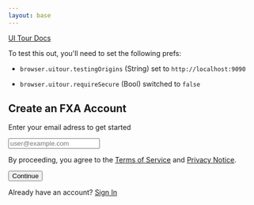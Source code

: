```yaml
---
layout: base
---
```



<a href="https://firefox-source-docs.mozilla.org/browser/components/uitour/docs/UITour-lib.html" target="_blank">UI Tour Docs</a>

<div id="prefs-note" class="note">
  <p>To test this out, you'll need to set the following prefs:</p>
  <ul>
    <li><p><code>browser.uitour.testingOrigins</code> (String) set to <code>http://localhost:9090</code></p></li>
    <li><p><code>browser.uitour.requireSecure</code> (Bool) switched to <code>false</code></p></li>
  </ul>
</div>


<div id="fxa-status">
  <div id="fxa-signup">
    <h2>Create an FXA Account</h2>
    <form action="https://accounts.firefox.com/">
      <p>Enter your email adress to get started</p>
      <input type="email" name="email" placeholder="user@example.com" required="">
      <input type="hidden" name="form_type" value="email">
      <input type="hidden" name="redirect_to" value="http://localhost:9090">
      <input type="hidden" name="service" value="sync">
      <input type="hidden" name="context" value="fx_desktop_v3">
      <p>
        By proceeding, you agree to the <a href="https://accounts.firefox.com/legal/terms">Terms of Service</a> and <a href="https://accounts.firefox.com/legal/privacy">Privacy Notice</a>.
      </p>
      <button type="submit">Continue</button>
    </form>
    <p class="fxa-signin">Already have an account? <a href="https://accounts.firefox.com/signin?context=fx_desktop_v3&entrypoint=preferences&action=email&service=sync&redirect_to=http://localhost:9090" role="button">Sign In</a></p>
  </div>
</div>
<div id="default-status"></div>

